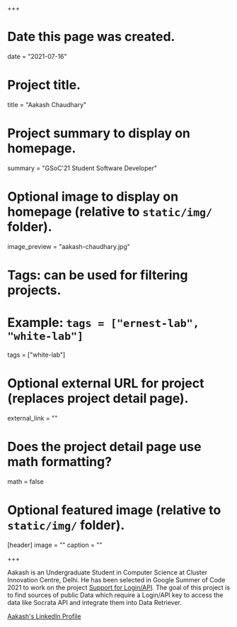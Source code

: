 +++
# Date this page was created.
date = "2021-07-16"

# Project title.
title = "Aakash Chaudhary"

# Project summary to display on homepage.
summary = "GSoC'21 Student Software Developer"

# Optional image to display on homepage (relative to `static/img/` folder).
image_preview = "aakash-chaudhary.jpg"

# Tags: can be used for filtering projects.
# Example: `tags = ["ernest-lab", "white-lab"]`
tags = ["white-lab"]

# Optional external URL for project (replaces project detail page).
external_link = ""

# Does the project detail page use math formatting?
math = false

# Optional featured image (relative to `static/img/` folder).
[header]
image = ""
caption = ""

+++

Aakash is an Undergraduate Student in Computer Science at Cluster Innovation Centre, Delhi. He has been selected in Google Summer of Code 2021 to work on the project [Support for Login/API](https://summerofcode.withgoogle.com/projects/#4609055466717184). The goal of this project is to find sources of public Data which require a Login/API key to access the data like Socrata API and integrate them into Data Retriever.

[Aakash's LinkedIn Profile](https://www.linkedin.com/in/aakash-chaudhary-5203b9162/)
